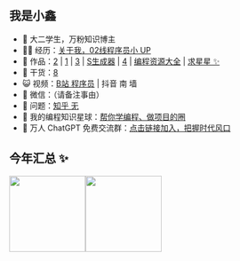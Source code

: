 ## 我是小鑫


- 🐧 大二学生，万粉知识博主
- 👨‍💻 经历：<a href="https://www.bilibili.com/read/cv11481506" target="_blank">关于我，02线程序员小 UP</a>
- 🏡 作品：<a href="https://github.com/liyupi/code-nav" target="_blank">2</a> | <a href="https://github.com/liyupi/sql-father-frontend-public" target="_blank">1</a> | <a href="https://github.com/liyupi/yuindex" target="_blank">3</a> | <a href="https://github.com/liyupi/sql-generator" target="_blank">S生成器</a> | <a href="https://github.com/liyupi/mianshiya" target="_blank">4</a> | <a href="https://github.com/liyupi/free-programming-resources" target="_blank">编程资源大全</a> | <a href="https://github.com/liyupi/free-programming-resources" target="_blank">求星星 ✨</a>
- 🌱 干货：<a href="https://636f-codenav-8grj8px727565176-1256524210.tcb.qcloud.la/yupi_wechat.png" target="_blank">8</a>
- 😺 视频：<a href="https://space.bilibili.com/12890453" target="_blank">B站 程序员</a> | 抖音 南 墙
- 💬 微信：（请备注事由）
- 🤔 问题：<a href="https://www.zhihu.com/people/yupi-31-97" target="_blank">知乎 无</a>
- 👭 我的编程知识星球：<a target="_blank" href="https://yupi.icu">帮你学编程、做项目的圈</a>
- 🛫 万人 ChatGPT 免费交流群：<a target="_blank" href="https://t.zsxq.com/0cb9vuZXi">点击链接加入，把握时代风口</a>


## 今年汇总 ✨

<img align="" height="137px" src="https://github-readme-stats.vercel.app/api?username=Programmer2416611057&hide_title=true&hide_border=true&show_icons=true&include_all_commits=true&line_height=21&bg_color=0,EC6C6C,FFD479,FFFC79,73FA79&theme=graywhite&locale=cn" /><img align="" height="137px" src="https://github-readme-stats.vercel.app/api/top-langs/?username=Programmer2416611057&hide_title=true&hide_border=true&layout=compact&bg_color=0,73FA79,73FDFF,D783FF&theme=graywhite&locale=cn" />
